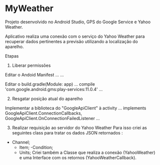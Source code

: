 # MyWeather
Projeto desenvolvido no Android Studio, GPS do Google Service e Yahoo Weather.

Aplicativo realiza uma conexão com o serviço do Yahoo Weather para recuperar dados pertinentes a previsão utilizando a localização do aparelho.

Etapas

1. Liberar permissões

Editar o Andoid Manifest
  ...
  <uses-permission android:name="android.permission.INTERNET"/>
  <uses-permission android:name="android.permission.ACCESS_COARSE_LOCATION"/>
  <uses-permission android:name="android.permission.ACCESS_FINE_LOCATION"/>
  ...

Editar o build.gradle(Module: app)
  ...
  compile 'com.google.android.gms:play-services:11.0.4'
  ...

2. Resgatar posição atual do aparelho

Implementar a biblioteca do "GoogleApiClient" à activity
  ... 
  implements GoogleApiClient.ConnectionCallbacks,
        GoogleApiClient.OnConnectionFailedListener
  ...

3. Realizar requisição ao servidor do Yahoo Weather
  Para isso criei as seguintes class para tratar os dados JSON retornados :
  - Channel;
    - Item;
      -Condition;
    - Units;
  Criei também a Classe que realiza a conexão (YahooWeather) e uma Interface com os retornos (YahooWeatherCallback).
